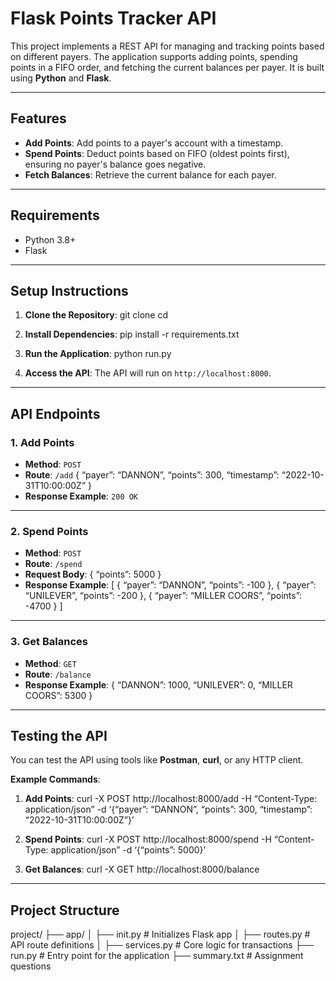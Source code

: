 # Flask Points Tracker API

This project implements a REST API for managing and tracking points based on different payers. The application supports adding points, spending points in a FIFO order, and fetching the current balances per payer. It is built using **Python** and **Flask**.

---

## Features

- **Add Points**: Add points to a payer's account with a timestamp.
- **Spend Points**: Deduct points based on FIFO (oldest points first), ensuring no payer's balance goes negative.
- **Fetch Balances**: Retrieve the current balance for each payer.

---

## Requirements

- Python 3.8+
- Flask

---

## Setup Instructions

1. **Clone the Repository**:
git clone 
cd 

2. **Install Dependencies**:
pip install -r requirements.txt

3. **Run the Application**:
python run.py

4. **Access the API**:
The API will run on `http://localhost:8000`.

---

## API Endpoints

### 1. **Add Points**
- **Method**: `POST`
- **Route**: `/add`
{
“payer”: “DANNON”,
“points”: 300,
“timestamp”: “2022-10-31T10:00:00Z”
}
- **Response Example**: `200 OK`

---

### 2. **Spend Points**
- **Method**: `POST`
- **Route**: `/spend`
- **Request Body**:
{
“points”: 5000
}
- **Response Example**:
[
{ “payer”: “DANNON”, “points”: -100 },
{ “payer”: “UNILEVER”, “points”: -200 },
{ “payer”: “MILLER COORS”, “points”: -4700 }
]
---

### 3. **Get Balances**
- **Method**: `GET`
- **Route**: `/balance`
- **Response Example**:
{
“DANNON”: 1000,
“UNILEVER”: 0,
“MILLER COORS”: 5300
}
---

## Testing the API

You can test the API using tools like **Postman**, **curl**, or any HTTP client.

**Example Commands**:

1. **Add Points**:
curl -X POST http://localhost:8000/add -H “Content-Type: application/json” -d ‘{“payer”: “DANNON”, “points”: 300, “timestamp”: “2022-10-31T10:00:00Z”}’

2. **Spend Points**:
curl -X POST http://localhost:8000/spend -H “Content-Type: application/json” -d ‘{“points”: 5000}’

3. **Get Balances**:
curl -X GET http://localhost:8000/balance
---

## Project Structure
project/
├── app/
│   ├── init.py            # Initializes Flask app
│   ├── routes.py          # API route definitions
│   ├── services.py        # Core logic for transactions
├── run.py                 # Entry point for the application
├── summary.txt            # Assignment questions